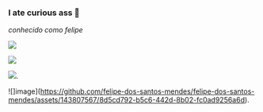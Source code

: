 ### I ate curious ass 💌

*conhecido como felipe*

![](https://media.tenor.com/FuO4O-cF47gAAAAd/suspicious-eyes.gif)

![](https://media.tenor.com/z2JEOn6CCD4AAAAC/goku-mui.gif)

![](https://media.tenor.com/R523PrjmJ_4AAAAM/spdegguk-cloudvmink.gif).

![]image](https://github.com/felipe-dos-santos-mendes/felipe-dos-santos-mendes/assets/143807567/8d5cd792-b5c6-442d-8b02-fc0ad9256a6d).

